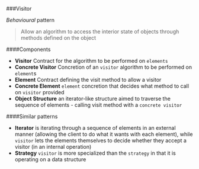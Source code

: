 ###Visitor

_Behavioural_ pattern

> Allow an algorithm to access the interior state of objects through methods defined on the object

####Components

* **Visitor** Contract for the algorithm to be performed on `elements`
* **Concrete Visitor** Concretion of an `visitor` algorithm to be performed on `element`s
* **Element** Contract defining the visit method to allow a visitor
* **Concrete Element** `element` concretion that decides what method to call on `visitor` provided
* **Object Structure** an iterator-like structure aimed to traverse the sequence of elements - calling visit method with a `concrete visitor`

####Similar patterns

* **Iterator** is iterating through a sequence of elements in an external manner (allowing the client to do what it wants with each element), while `visitor` lets the elements themselves to decide whether they accept a visitor (in an internal operation)
* **Strategy** `visitor` is more specialized than the `strategy` in that it is operating on a data structure
